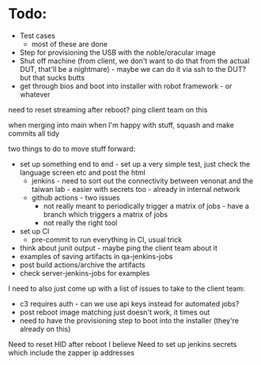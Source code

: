 # Todo:

- Test cases
    - most of these are done
- Step for provisioning the USB with the noble/oracular image
- Shut off machine (from client, we don't want to do that from the actual DUT, that'll be a nightmare) - maybe we can do it via ssh to the DUT? but that sucks butts
- get through bios and boot into installer with robot framework - or whatever

need to reset streaming after reboot? ping client team on this

when merging into main when I'm happy with stuff, squash and make commits all tidy

two things to do to move stuff forward:
- set up something end to end - set up a very simple test, just check the language screen etc and post the html
    - jenkins - need to sort out the connectivity between venonat and the taiwan lab - easier with secrets too - already in internal network
    - github actions - two issues
        - not really meant to periodically trigger a matrix of jobs - have a branch which triggers a matrix of jobs
        - not really the right tool
- set up CI
    - pre-commit to run everything in CI, usual trick
- think about junit output - maybe ping the client team about it
- examples of saving artifacts in qa-jenkins-jobs
- post build actions/archive the artifacts
- check server-jenkins-jobs for examples

I need to also just come up with a list of issues to take to the client team:
- c3 requires auth - can we use api keys instead for automated jobs?
- post reboot image matching just doesn't work, it times out
- need to have the provisioning step to boot into the installer (they're already on this)

Need to reset HID after reboot I believe
Need to set up jenkins secrets which include the zapper ip addresses
